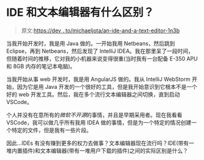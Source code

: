 # IDE 和文本编辑器有什么区别？

> 原文:[https://dev . to/michaeljota/an-ide-and-a-text-editor-1n3b](https://dev.to/michaeljota/what-is-the-difference-between-an-ide-and-a-text-editor-1n3b)

当我开始开发时，我是用 Java 做的。一开始我用 Netbeans，然后跳到 Eclipse，再到 Netbeans，然后发现了 IntelliJ IDEA。我在那里呆了一段时间，但随着时间的推移，它对我的小机器来说变得很重(当时我有一台配备 E-350 APU 和 8GB 内存的笔记本电脑)。

当我开始从事 web 开发时，我是用 AngularJS 做的。我从 IntelliJ WebStorm 开始，因为它是用 Java 开发的一个很好的工具，但是我开始意识到它根本不是一个好的 web 开发工具。然后，我在多个流行文本编辑器之间切换，直到启动 VSCode。

个人并没有在意所有的*微软不开源*的事情，并且是早期采用者。现在我看看 VSCode，我可以做几乎所有我用 IDEA 做的事情，但是为一个特定的情况创建一个特定的文件，但是我有一些片段。

因此...IDEs 有没有赚到更多的权力去做事？文本编辑器现在流行吗？IDE(带有一堆内置插件)和文本编辑器(带有一堆用户下载的插件)之间的实际区别是什么？